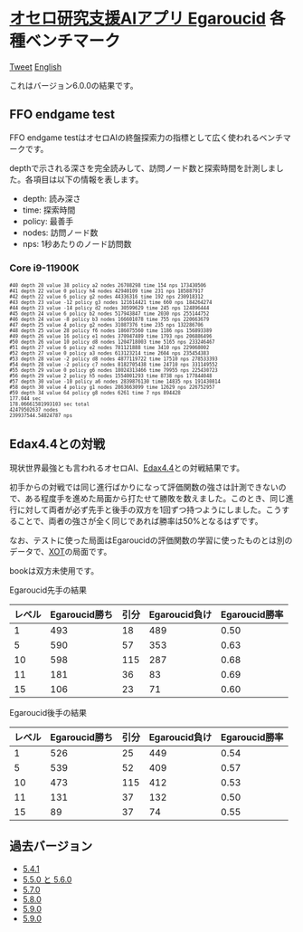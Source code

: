 # [オセロ研究支援AIアプリ Egaroucid](https://www.egaroucid-app.nyanyan.dev/) 各種ベンチマーク

<a href="https://twitter.com/share?ref_src=twsrc%5Etfw" class="twitter-share-button" data-text="最強レベルAI搭載オセロ研究支援ソフト" data-url="https://www.egaroucid-app.nyanyan.dev/" data-hashtags="egaroucid" data-related="takuto_yamana,Nyanyan_Cube" data-show-count="false">Tweet</a><script async src="https://platform.twitter.com/widgets.js" charset="utf-8"></script> <a href=./../en/>English</a>

これはバージョン6.0.0の結果です。

## FFO endgame test

FFO endgame testはオセロAIの終盤探索力の指標として広く使われるベンチマークです。

depthで示される深さを完全読みして、訪問ノード数と探索時間を計測しました。各項目は以下の情報を表します。

* depth: 読み深さ
* time: 探索時間
* policy: 最善手
* nodes: 訪問ノード数
* nps: 1秒あたりのノード訪問数

### Core i9-11900K

<div style="font-size:60%"><pre>#40 depth 20 value 38 policy a2 nodes 26708298 time 154 nps 173430506
#41 depth 22 value 0 policy h4 nodes 42940109 time 231 nps 185887917
#42 depth 22 value 6 policy g2 nodes 44336316 time 192 nps 230918312
#43 depth 23 value -12 policy g3 nodes 121614421 time 660 nps 184264274
#44 depth 23 value -14 policy d2 nodes 30599629 time 245 nps 124896444
#45 depth 24 value 6 policy b2 nodes 517943847 time 2030 nps 255144752
#46 depth 24 value -8 policy b3 nodes 166601078 time 755 nps 220663679
#47 depth 25 value 4 policy g2 nodes 31087376 time 235 nps 132286706
#48 depth 25 value 28 policy f6 nodes 186075560 time 1186 nps 156893389
#49 depth 26 value 16 policy e1 nodes 370947489 time 1793 nps 206886496
#50 depth 26 value 10 policy d8 nodes 1204718003 time 5165 nps 233246467
#51 depth 27 value 6 policy e2 nodes 781121888 time 3410 nps 229068002
#52 depth 27 value 0 policy a3 nodes 613123214 time 2604 nps 235454383
#53 depth 28 value -2 policy d8 nodes 4877119722 time 17510 nps 278533393
#54 depth 28 value -2 policy c7 nodes 8182705438 time 24710 nps 331149552
#55 depth 29 value 0 policy g6 nodes 18024313466 time 79955 nps 225430723
#56 depth 29 value 2 policy h5 nodes 1554001293 time 8738 nps 177844048
#57 depth 30 value -10 policy a6 nodes 2839876130 time 14835 nps 191430814
#58 depth 30 value 4 policy g1 nodes 2863663099 time 12629 nps 226752957
#59 depth 34 value 64 policy g8 nodes 6261 time 7 nps 894428
177.044 sec
178.06661581993103 sec total
42479502637 nodes
239937544.54824787 nps</pre></div>







## Edax4.4との対戦

現状世界最強とも言われるオセロAI、[Edax4.4](https://github.com/abulmo/edax-reversi)との対戦結果です。

初手からの対戦では同じ進行ばかりになって評価関数の強さは計測できないので、ある程度手を進めた局面から打たせて勝敗を数えました。このとき、同じ進行に対して両者が必ず先手と後手の双方を1回ずつ持つようにしました。こうすることで、両者の強さが全く同じであれば勝率は50%となるはずです。

なお、テストに使った局面はEgaroucidの評価関数の学習に使ったものとは別のデータで、[XOT](https://berg.earthlingz.de/xot/index.php)の局面です。

bookは双方未使用です。

Egaroucid先手の結果

| レベル | Egaroucid勝ち | 引分 | Egaroucid負け | Egaroucid勝率 |
| ------ | ------------- | ---- | ------------- | ------------- |
| 1      | 493           | 18   | 489           | 0.50          |
| 5      | 590           | 57   | 353           | 0.63          |
| 10     | 598           | 115  | 287           | 0.68          |
| 11     | 181           | 36   | 83            | 0.69          |
| 15     | 106           | 23   | 71            | 0.60          |

Egaroucid後手の結果

| レベル | Egaroucid勝ち | 引分 | Egaroucid負け | Egaroucid勝率 |
| ------ | ------------- | ---- | ------------- | ------------- |
| 1      | 526           | 25   | 449           | 0.54          |
| 5      | 539           | 52   | 409           | 0.57          |
| 10     | 473           | 115  | 412           | 0.53          |
| 11     | 131           | 37   | 132           | 0.50          |
| 15     | 89            | 37   | 74            | 0.55          |




## 過去バージョン

* [5.4.1](./../5_4_1)
* [5.5.0 と 5.6.0](./../5_5_0)
* [5.7.0](./../5_7_0)
* [5.8.0](./../5_8_0)
* [5.9.0](./../5_9_0)
* [5.9.0](./../5_10_0)

